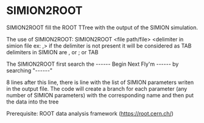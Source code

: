 # SIMION2ROOT
SIMION2ROOT fill the ROOT TTree with the output of the SIMION simulation.

The use of SIMION2ROOT: 
SIMION2ROOT <file path/file> <delimiter in simion file ex: ,>
if the delimiter is not present it will be considered as TAB
delimiters in SIMION are , or ; or TAB

The SIMION2ROOT first search the ------ Begin Next Fly'm ------ by searching "------"

8 lines after this line, there is line with the list of SIMION parameters writen in the output file. 
The code will create a branch for each parameter (any number of SIMION parameters) with the corresponding name and then put the data into the tree

Prerequisite:
ROOT data analysis framework (https://root.cern.ch/)
